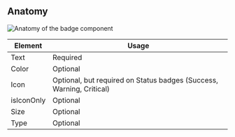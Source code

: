 ## Anatomy

![Anatomy of the badge component](/assets/components/badge/badge-anatomy.png)

| Element          | Usage                                                                |
|------------------|----------------------------------------------------------------------|
| Text             | Required                                                             |
| Color            | Optional                                                             |
| Icon             | Optional, but required on Status badges (Success, Warning, Critical) |
| isIconOnly       | Optional                                                             |
| Size             | Optional                                                             |
| Type             | Optional                                                             |

<!-- TODO: Keep or delete below?

## Text

Optional (see Accessibility)

## Icon

Required on Status badges (Success, Warning, Critical). Optional otherwise.

## Container

Required

---

## Size

<Hds::Badge @color="neutral" @size="small" @text="Small" />
<Hds::Badge @color="neutral" @size="medium" @text="Medium" />
<Hds::Badge @color="neutral" @size="large" @text="Large" />

**Medium** is the preferred size, but use a badge size that best fits the UI.

For example:

- use large badges when inline with a heading
- don't use large badges in tables

As badge widths need to get smaller (ie. for a responsive input), the content within the badge may truncate.

_Banner (informational):_ Small badges are closest in size to that of Structure badges.

---

## Type

<Hds::Badge @color="neutral" @size="medium" @type="filled" @text="Filled" />

Use **Filled** badges when displaying many badges at once or to make subtle callouts.

For example:

- when listing statuses in a table
- for successful or passive actions

<Hds::Badge @color="neutral" @size="medium" @type="inverted" @text="Inverted" />

Use **Inverted** when needing to draw extra attentio nto somthing. Use intentionally and sparingly.

For example:

- for errors or other critical feedback that needs addressing
- when needing many badges on one page take care not to overwhelm the user with too many inverted badges.

<Hds::Badge @color="neutral" @size="medium" @type="outlined" @text="Outlined" />

Use **Outlined** as an alternative to Filled, but when extra attention is not required.

---

## Color

<Hds::Badge @color="neutral" @size="medium" @type="filled" @text="Neutral" />
<Hds::Badge @color="neutral" @size="medium" @type="inverted" @text="Neutral (dark mode)" />
<Hds::Badge @color="highlight" @size="medium" @type="filled" @text="Highlight" />
<Hds::Badge @color="success" @size="medium" @type="filled" @text="Success" />
<Hds::Badge @color="warning" @size="medium" @type="filled" @text="Warning" />
<Hds::Badge @color="critical" @size="medium" @type="filled" @text="Critical" />

Use color logically.

- **Neutral** to call attention to general metadata, such as "New", "Beta", "In Preview", etc.
- **Neutral (dark mode)** for general metadata on dark backgrounds, such as sidebars and headers.
- **Highlight** for general metadata that needs a more obvious callout or prominence on the page.
- **Success** to indicate a successful or passive action, such as "Running".
- **Warning** to indicate a warning.
- **Critical** to indicate critical feedback or something that needs immediate action.

<Hds::Badge @color="critical" @type="filled" @icon="award" @size="small" @text="Bronze" />
<Hds::Badge @color="neutral" @type="filled" @icon="award" @size="small" @text="Silver" />
<Hds::Badge @color="warning" @type="filled" @icon="award" @size="small" @text="Gold" />

**Note:** An alternative use case for **Critical Filled**, **Neutral Filled**, and **Warning Filled** are for Account Levels.

---

## Icon

<Hds::Badge @color="neutral" @type="filled" @text="Text only" />
<Hds::Badge @color="neutral" @type="filled" @icon="corner-down-left" @isIconOnly={{true}} @text="" />
<Hds::Badge @color="neutral" @type="filled" @icon="hexagon" @text="Text + Icon" />

Badges come in a few icon, text combinations; text only, icon only, and icon + text (where icons are always on the left). Use icons intentionally and only when the provide the user with extra value.

_Banner (informational):_ We realize the Small badges use an icon size that is not supported by Flight and thus have scaled it down to fit within the badge. We weighed the pros and cons of doing this vs using the 16px size in the smaller badges and ultimately landed here as it works better visually. You should still be able to use the 16px size within the badge and not see any issues, but please let us know if you do.

---

## Content

- Labels should be short and to the point (~25 characters). They should not consist of full sentences, but should provide enough context to be useful, especially when using status badges.
- Language should be used consistently within each product (ie. when using “In Progress” for 1 badge, use that same convention throughout the rest of the application).
- As badge widths need to get smaller (ie. for a responsive layout), the content within the badge may truncate.

---

## Accessibility

<Hds::Badge @color="success" @type="filled" @icon="check" @text="Applied" />
<Hds::Badge @color="warning" @type="filled" @icon="alert-triangle" @text="Policy override" />
<Hds::Badge @color="critical" @type="filled" @icon="x" @text="Errored" />

Status badges (Success, Warning, Critical) should always include an icon to avoid relying on color alone as a means to indicate status to the user.

When using badges, provide annotations of the non-visual experience to the team. This could look like:

![Example of an annotation of a badge to provide more context](/assets/components/badge/badge-annotation.png) -->
